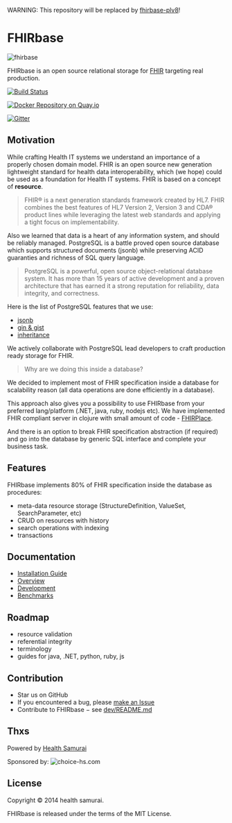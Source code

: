 WARNING\: This repository will be replaced by
[fhirbase-plv8](https://github.com/fhirbase/fhirbase-plv8)!

# FHIRbase

![fhirbase](https://avatars3.githubusercontent.com/u/6482975?v=3&s=400)

FHIRbase is an open source relational storage for
[FHIR](http://hl7.org/implement/standards/fhir/) targeting real production.

[![Build Status](https://travis-ci.org/fhirbase/fhirbase.png?branch=master)](https://travis-ci.org/fhirbase/fhirbase)

[![Docker Repository on Quay.io](https://quay.io/repository/fhirbase/fhirbase/status "Docker Repository on Quay.io")](https://quay.io/repository/fhirbase/fhirbase)

[![Gitter](https://badges.gitter.im/Join%20Chat.svg)](https://gitter.im/fhirbase/fhirbase?utm_source=badge&utm_medium=badge&utm_campaign=pr-badge)

## Motivation

While crafting Health IT systems we understand an importance of a
properly chosen domain model. FHIR is an open source new generation
lightweight standard for health data interoperability, which (we hope)
could be used as a foundation for Health IT systems. FHIR is based
on a concept of __resource__.

> FHIR® is a next generation standards framework created by HL7.  FHIR
> combines the best features of HL7 Version 2, Version 3 and CDA®
> product lines while leveraging the latest web standards and applying
> a tight focus on implementability.

Also we learned that data is a heart of any information system, and
should be reliably managed. PostgreSQL is a battle proved open source
database which supports structured documents (jsonb) while
preserving ACID guaranties and richness of SQL query language.

> PostgreSQL is a powerful, open source object-relational database
> system.  It has more than 15 years of active development and a
> proven architecture that has earned it a strong reputation for
> reliability, data integrity, and correctness.

Here is the list of PostgreSQL features that we use:

* [jsonb](http://www.postgresql.org/docs/9.4/static/functions-json.html)
* [gin & gist](http://www.postgresql.org/docs/9.1/static/textsearch-indexes.html)
* [inheritance](http://www.postgresql.org/docs/9.4/static/tutorial-inheritance.html)

We actively collaborate with PostgreSQL lead developers to craft
production ready storage for FHIR.

> Why are we doing this inside a database?

We decided to implement most of FHIR specification inside a database for
scalability reason (all data operations are done efficiently in a database).

This approach also gives you a possibility to use FHIRbase from your
preferred lang/platform (.NET, java, ruby, nodejs etc).
We have implemented FHIR compliant server in clojure with small amount of
code - [FHIRPlace](https://github.com/fhirbase/fhirplace/).

And there is an option to break FHIR specification abstraction (if required) and
go into the database by generic SQL interface and complete your business task.


## Features

FHIRbase implements 80% of FHIR specification inside the database as
procedures:

* meta-data resource storage (StructureDefinition, ValueSet, SearchParameter, etc)
* CRUD on resources with history
* search operations with indexing
* transactions

## Documentation

* [Installation Guide](docs/installation.md)
* [Overview](docs/overview.md)
* [Development](docs/development.md)
* [Benchmarks](docs/benchmarks.md)

## Roadmap

* resource validation
* referential integrity
* terminology
* guides for java, .NET, python, ruby, js

## Contribution

* Star us on GitHub
* If you encountered a bug, please [make an Issue](https://github.com/fhirbase/fhirplace/issues/new)
* Contribute to FHIRbase − see [dev/README.md](https://github.com/fhirbase/fhirbase/blob/master/dev/README.md)

## Thxs

Powered by [Health Samurai](http://health-samurai.io/)

Sponsored by: ![choice-hs.com](http://choice-hs.com/Images/Shared/Choice-HSLogo.png)

## License

Copyright © 2014 health samurai.

FHIRbase is released under the terms of the MIT License.
